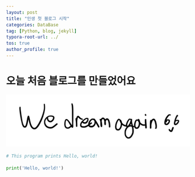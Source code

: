 ```yaml
---
layout: post
title: "인생 첫 블로그 시작"
categories: DataBase
tag: [Python, blog, jekyll] 
typora-root-url: ../
tos: true
author_profile: true
---
```


# 오늘 처음 블로그를 만들었어요

![we_dream_again](/images/2024-03-07-first/we_dream_again-1709805804963-7.jpg)

```python
# This program prints Hello, world!

print('Hello, world!')
```
